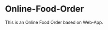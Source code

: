 # Online-Food-Order

This is an Online Food Order based on Web-App.








































































































































































































